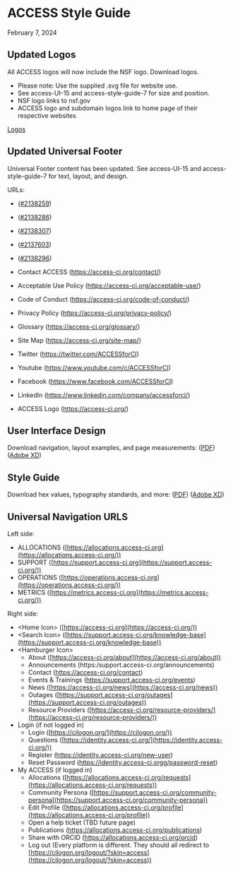 # ACCESS Style Guide

February 7, 2024

## Updated Logos

All ACCESS logos will now include the NSF logo. Download logos.

- Please note: Use the supplied .svg file for website use.
- See access-UI-15 and access-style-guide-7 for size and position.
- NSF logo links to nsf.gov
- ACCESS logo and subdomain logos link to home page of their respective websites

[Logos](https://github.com/access-ci-org/Web_and_Branding/tree/master/logos)

## Updated Universal Footer

Universal Footer content has been updated. See access-UI-15 and access-style-guide-7 for text, layout, and design.

URLs:

- ([#2138259](https://www.nsf.gov/awardsearch/showAward?AWD_ID=2138259&HistoricalAwards=false))
- ([#2138286](https://www.nsf.gov/awardsearch/showAward?AWD_ID=2138286&HistoricalAwards=false))
- ([#2138307](https://www.nsf.gov/awardsearch/showAward?AWD_ID=2138307&HistoricalAwards=false))
- ([#2137603](https://www.nsf.gov/awardsearch/showAward?AWD_ID=2137603&HistoricalAwards=false))
- ([#2138296](https://www.nsf.gov/awardsearch/showAward?AWD_ID=2138296&HistoricalAwards=false))

- Contact ACCESS (https://access-ci.org/contact/)

- Acceptable Use Policy (https://access-ci.org/acceptable-use/)

- Code of Conduct (https://access-ci.org/code-of-conduct/)

- Privacy Policy (https://access-ci.org/privacy-policy/)

- Glossary (https://access-ci.org/glossary/)

- Site Map (https://access-ci.org/site-map/)

- Twitter (https://twitter.com/ACCESSforCI)

- Youtube (https://www.youtube.com/c/ACCESSforCI)

- Facebook (https://www.facebook.com/ACCESSforCI)

- LinkedIn (https://www.linkedin.com/company/accessforci/)

- ACCESS Logo (https://access-ci.org/)

## User Interface Design

Download navigation, layout examples, and page measurements:
([PDF](https://github.com/access-ci-org/Web_and_Branding/blob/master/access-UI-15.pdf))
([Adobe XD](https://github.com/access-ci-org/Web_and_Branding/blob/master/access-UI-15.xd))

## Style Guide

Download hex values, typography standards, and more:
([PDF](https://github.com/access-ci-org/Web_and_Branding/blob/master/access-style-guide-7.pdf))
([Adobe XD](https://github.com/access-ci-org/Web_and_Branding/blob/master/access-style-guide-7.xd))

## Universal Navigation URLS

Left side:

- ALLOCATIONS ([https://allocations.access-ci.org](https://allocations.access-ci.org/))
- SUPPORT ([https://support.access-ci.org](https://support.access-ci.org/))
- OPERATIONS ([https://operations.access-ci.org](https://operations.access-ci.org/))
- METRICS ([https://metrics.access-ci.org](https://metrics.access-ci.org/))

Right side:

- \<Home Icon\> ([https://access-ci.org](https://access-ci.org/))
- \<Search Icon\> ([https://support.access-ci.org/knowledge-base](https://support.access-ci.org/knowledge-base))
- \<Hamburger Icon\>
  - About ([https://access-ci.org/about](https://access-ci.org/about))
  - Announcements (https:/support.access-ci.org/announcements)
  - Contact (https://access-ci.org/contact)
  - Events & Trainings (https://support.access-ci.org/events)
  - News ([https://access-ci.org/news](https://access-ci.org/news))
  - Outages ([https://support.access-ci.org/outages](https://support.access-ci.org/outages))
  - Resource Providers ([https://access-ci.org/resource-providers/](https://access-ci.org/resource-providers/))
- Login (if not logged in)
  - Login ([https://cilogon.org/](https://cilogon.org/))
  - Questions ([https://identity.access-ci.org/](https://identity.access-ci.org/))
  - Register (https://identity.access-ci.org/new-user)
  - Reset Password (https://identity.access-ci.orgg/password-reset)
- My ACCESS (if logged in)
  - Allocations ([https://allocations.access-ci.org/requests](https://allocations.access-ci.org/requests))
  - Community Persona ([https://support.access-ci.org/community-persona](https://support.access-ci.org/community-persona))
  - Edit Profile ([https://allocations.access-ci.org/profile](https://allocations.access-ci.org/profile))
  - Open a help ticket (TBD future page)
  - Publications (https://allocations.access-ci.org/publications)
  - Share with ORCID (https://allocations.access-ci.org/orcid)
  - Log out (Every platform is different. They should all redirect to [https://cilogon.org/logout/?skin=access](https://cilogon.org/logout/?skin=access))

##
